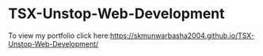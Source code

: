 # TSX-Unstop-Web-Development
To view my portfolio click here:https://skmunwarbasha2004.github.io/TSX-Unstop-Web-Development/
